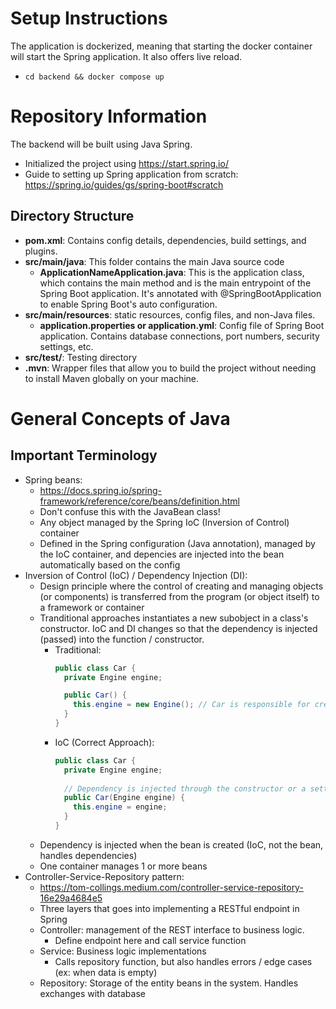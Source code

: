 # Setup Instructions
The application is dockerized, meaning that starting the docker container will start the Spring application. It also offers live reload.
- `cd backend && docker compose up`

# Repository Information
The backend will be built using Java Spring. 
- Initialized the project using https://start.spring.io/
- Guide to setting up Spring application from scratch: https://spring.io/guides/gs/spring-boot#scratch
## Directory Structure
- **pom.xml**: Contains config details, dependencies, build settings, and plugins.
- **src/main/java**: This folder contains the main Java source code
  - **ApplicationNameApplication.java**: This is the application class, which contains the main method and is the main entrypoint of the Spring Boot application. It's annotated with @SpringBootApplication to enable Spring Boot's auto configuration.
- **src/main/resources**: static resources, config files, and non-Java files.
  - **application.properties or application.yml**: Config file of Spring Boot application. Contains database connections, port numbers, security settings, etc.
- **src/test/**: Testing directory
- **.mvn**: Wrapper files that allow you to build the project without needing to install Maven globally on your machine.



# General Concepts of Java
## Important Terminology
- Spring beans: 
  - https://docs.spring.io/spring-framework/reference/core/beans/definition.html
  - Don't confuse this with the JavaBean class!
  - Any object managed by the Spring IoC (Inversion of Control) container
  - Defined in the Spring configuration (Java annotation), managed by the IoC container, and depencies are injected into the bean automatically based on the config
- Inversion of Control (IoC) / Dependency Injection (DI): 
  - Design principle where the control of creating and managing objects (or components) is transferred from the program (or object itself) to a framework or container
  - Tranditional approaches instantiates a new subobject in a class's constructor. IoC and DI changes so that the dependency is injected (passed) into the function / constructor.
    - Traditional: 
      ```Java
      public class Car {
        private Engine engine;

        public Car() {
          this.engine = new Engine(); // Car is responsible for creating Engine
        }
      }
      ```
    - IoC (Correct Approach):
      ```Java
      public class Car {
        private Engine engine;
        
        // Dependency is injected through the constructor or a setter (this ex is constructor injection)
        public Car(Engine engine) {
          this.engine = engine;
        }
      }
      ```
  - Dependency is injected when the bean is created (IoC, not the bean, handles dependencies)
  - One container manages 1 or more beans
- Controller-Service-Repository pattern:
  - https://tom-collings.medium.com/controller-service-repository-16e29a4684e5
  - Three layers that goes into implementing a RESTful endpoint in Spring
  - Controller: management of the REST interface to business logic. 
    - Define endpoint here and call service function
  - Service: Business logic implementations
    - Calls repository function, but also handles errors / edge cases (ex: when data is empty)
  - Repository: Storage of the entity beans in the system. Handles exchanges with database